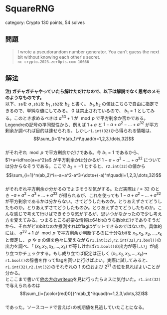 # SquareRNG
category: Crypto
130 points, 54 solves

## 問題
> I wrote a pseudorandom number generator. You can't guess the next bit without knowing each other's secret.  
> `nc crypto.2023.zer0pts.com 10666`

## 解法
**注) ガチャガチャやっていたら解けただけなので、以下は解説でなく思考のメモのようなものです。**  
以下、`sa`を $a$ ,`sb1`を $b_1$ ,`sb2`を $b_2$ と書く。 $b_1,b_2$ の値はこちらで自由に指定できるので、単純な値にしてみる。 $0$ は禁止されているので、 $b_1=1$ としてみる。このとき求めるべきは $a^{33}+1$ が $\bmod p$ で平方剰余か否かである。Legendreの記号の準同型性から、例えば $1+a$ と $1-a+a^2-\dots+a^{32}$ が平方剰余か調べれば目的は達せられる。しかし`r1.int(32)`から得られる情報は、  
$$\sum_{i=1}^n(ab_1)^i\quad(n=1,2,3,\dots,32)$$  
がそれぞれ $\bmod p$ で平方剰余かだけである。今 $b_1=1$ であるから、 $1+a=\dfrac{a+a^2}a$ が平方剰余かは分かるが $1-a+a^2-\dots+a^{32}$ については分からなそうである。ここで $b_2=-1$ とすると、`r2.int(32)`の値から  
$$\sum_{i=1}^n(ab_2)^i=-a+a^2-a^3+\dots+(-a)^n\quad(i=1,2,3,\dots,32)$$  
がそれぞれ平方剰余か分かるのでよさそうな気がする。ただ実際は $i=32$ のとき $-a+a^2-a^3+\dots+a^{32}$ が得られるが、これを使っても $1-a+a^2-\dots+a^{32}$ が平方剰余であるかは分からない。さてどうしたものか。とりあえずさてどうしたものか。とりあえずさてどうしたものか。とりあえずさてどうしたものか。こんな感じで考えて行けばできそうな気がするが、思いつかなかったので少し考え方を変えてみる。つまるところ必要な情報は64bitのうち数bitだけでありそうだから、それがどのbitなのか推測すればflagはゲットできるのではないか。具体的には、 $a^{33}+1$ が $\bmod p$ で平方剰余か判断するのに十分なbitを $x_1,x_2,x_3,\dots,x_k$ と仮定し、 $p$ や $a$ の値を色々に変えながら`r1.int(32)`,`r2.int(32)`,`r1.bool()`の出力を調べ、「 $(x_1,x_2,x_3,\dots,x_k)$ が等しければ`r1.bool()`の出力が等しい」が成り立つかチェックする。もし成り立てば仮定は正しく $(x_1,x_2,x_3,\dots,x_k)\mapsto$ `r1.bool()`の辞書を作ってflagを貰いに行けばよい。実際に試してみると、`r1.int(32)`,`r2.int(32)`のそれぞれの $1$ の位および $2^{31}$ の位を見ればよいことが分かる。  
とここまで書いて[他の方のwriteup](https://qiita.com/kusano_k/items/3c6809ff163e2edbe826)を見に行ったらミスに気付いた。`r1.int(32)`で与えられるのは  
$$\sum_{i={\color{red}0}}^n(ab_1)^i\quad(n=1,2,3,\dots,32)$$  
であった。ソースコードで言えば`s`の初期値を見逃していたことになる。
